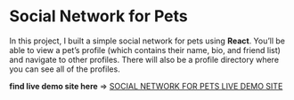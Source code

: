 # Social Network for Pets

In this project, I built a simple social network for pets using **React**. 
You’ll be able to view a pet’s profile (which contains their name, bio, and friend list) and navigate to other profiles. There will also be a profile directory where you can see all of the profiles.

**find live demo site here** => [SOCIAL NETWORK FOR PETS LIVE DEMO SITE](https://realgordon.github.io/pet-social-network/)  

